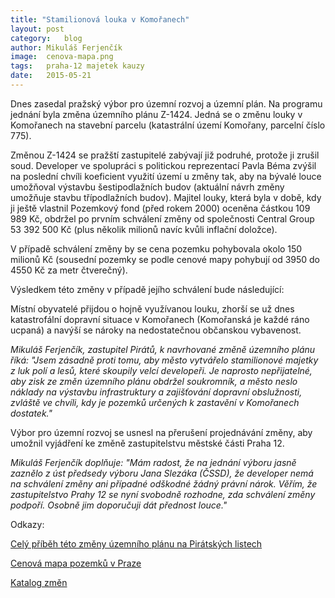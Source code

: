 ```yaml
---
title: "Stamilionová louka v Komořanech"
layout:	post
category:	blog
author:	Mikuláš Ferjenčík
image:	cenova-mapa.png
tags:	praha-12 majetek kauzy
date:	2015-05-21
---
```


Dnes zasedal pražský výbor pro územní rozvoj a územní plán. Na programu jednání byla změna územního plánu Z-1424. Jedná se o změnu louky v Komořanech na stavební parcelu (katastrální území Komořany, parcelní číslo 775).

Změnou Z-1424 se pražští zastupitelé zabývají již podruhé, protože ji zrušil soud. Developer ve spolupráci s politickou reprezentací Pavla Béma zvýšil na poslední chvíli koeficient využití území u změny tak, aby na bývalé louce umožňoval výstavbu šestipodlažních budov (aktuální návrh změny umožňuje stavbu třípodlažních budov). Majitel louky, která byla v době, kdy ji ještě vlastnil Pozemkový fond (před rokem 2000) oceněna částkou 109 989 Kč, obdržel po prvním schválení změny od společnosti Central Group 53 392 500 Kč (plus několik milionů navíc kvůli inflační doložce).

V případě schválení změny by se cena pozemku pohybovala okolo 150 milionů Kč (sousední pozemky se podle cenové mapy pohybují od 3950 do 4550 Kč za metr čtverečný).

Výsledkem této změny v případě jejího schválení bude následující:

Místní obyvatelé přijdou o hojně využívanou louku, zhorší se už dnes katastrofální dopravní situace v Komořanech (Komořanská je každé ráno ucpaná) a navýší se nároky na nedostatečnou občanskou vybavenost.

*Mikuláš Ferjenčík, zastupitel Pirátů, k navrhované změně územního plánu říká: "Jsem zásadně proti tomu, aby město vytvářelo stamilionové majetky z luk polí a lesů, které skoupily velcí developeři. Je naprosto nepřijatelné, aby zisk ze změn územního plánu obdržel soukromník, a město neslo náklady na výstavbu infrastruktury a zajišťování dopravní obslužnosti, zvláště ve chvíli, kdy je pozemků určených k zastavění v Komořanech dostatek."*

Výbor pro územní rozvoj se usnesl na přerušení projednávání změny, aby umožnil vyjádření ke změně zastupitelstvu městské části Praha 12.

*Mikuláš Ferjenčík doplňuje: "Mám radost, že na jednání výboru jasně zaznělo z úst předsedy výboru Jana Slezáka (ČSSD), že developer nemá na schválení změny ani případné odškodné žádný právní nárok. Věřím, že zastupitelstvo Prahy 12 se nyní svobodně rozhodne, zda schválení změny podpoří. Osobně jim doporučuji dát přednost louce."*

Odkazy:

[Celý příběh této změny územního plánu na Pirátských listech](http://www.piratskelisty.cz/clanek-1419-chcete-byt-milionarem-kupte-si-louku)

[Cenová mapa pozemků v Praze](http://mpp.praha.eu/app/map/cenova-mapa/)

[Katalog změn](http://wgp.urm.cz/app/tms/aplk/db/zmenyup/zmeny/index.php)
